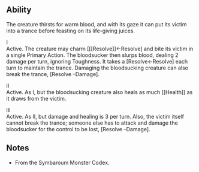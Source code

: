 ## Ability
The creature thirsts for warm blood, and with its gaze it can put its victim into a trance before feasting on its life-giving juices.

I<br>Active. The creature may charm \[[[Resolve]]←Resolve\] and bite its victim in a single Primary Action. The bloodsucker then slurps blood, dealing 2 damage per turn, ignoring Toughness. It takes a \[Resolve←Resolve\] each turn to maintain the trance. Damaging the bloodsucking creature can also break the trance, \[Resolve –Damage\].

II<br>Active. As I, but the bloodsucking creature also heals as much [[Health]] as it draws from the victim.

III<br>Active. As II, but damage and healing is 3 per turn. Also, the victim itself cannot break the trance; someone else has to attack and damage the bloodsucker for the control to be lost, \[Resolve –Damage\].
## Notes
* From the Symbaroum Monster Codex.